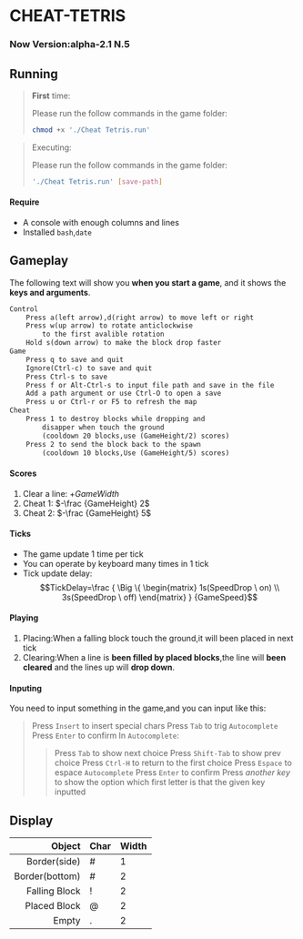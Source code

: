 # CHEAT-TETRIS
### Now Version:alpha-2.1 N.5

## Running
> **First** time:
> 
> Please run the follow commands in the game folder:
> ```sh
> chmod +x './Cheat Tetris.run'
> ```

> Executing:
> 
> Please run the follow commands in the game folder:
> ```sh
> './Cheat Tetris.run' [save-path]
> ```

#### Require
+ A console with enough columns and lines
+ Installed `bash`,`date`

## Gameplay
The following text will show you **when you start a game**,
and it shows the **keys and arguments**.
```txt
Control
	Press a(left arrow),d(right arrow) to move left or right
	Press w(up arrow) to rotate anticlockwise
		to the first avalible rotation
	Hold s(down arrow) to make the block drop faster
Game
	Press q to save and quit
	Ignore(Ctrl-c) to save and quit
	Press Ctrl-s to save
	Press f or Alt-Ctrl-s to input file path and save in the file
	Add a path argument or use Ctrl-O to open a save
	Press u or Ctrl-r or F5 to refresh the map
Cheat
	Press 1 to destroy blocks while dropping and
		disapper when touch the ground
		(cooldown 20 blocks,use (GameHeight/2) scores)
	Press 2 to send the block back to the spawn
		(cooldown 10 blocks,Use (GameHeight/5) scores)
```

#### Scores
1. Clear a line: $+{GameWidth}$
2. Cheat 1: $-\frac {GameHeight} 2$
3. Cheat 2: $-\frac {GameHeight} 5$

#### Ticks
+ The game update 1 time per tick
+ You can operate by keyboard many times in 1 tick
+ Tick update delay:
$$TickDelay=\frac { \Big \{ \begin{matrix} 1s(SpeedDrop \  on) \\ 3s(SpeedDrop \  off) \end{matrix} } {GameSpeed}$$

#### Playing
1. Placing:When a falling block touch the ground,it will been placed in next tick
2. Clearing:When a line is **been filled by placed blocks**,the line will **been cleared** and
	the lines up will **drop down**.

#### Inputing
You need to input something in the game,and you can input like this:
> Press `Insert` to insert special chars
> Press `Tab` to trig `Autocomplete`
> Press `Enter` to confirm
> In `Autocomplete`:
>> Press `Tab` to show next choice
>> Press `Shift-Tab` to show prev choice
>> Press `Ctrl-H` to return to the first choice
>> Press `Espace` to espace `Autocomplete`
>> Press `Enter` to confirm
>> Press *another key* to show the option which 
>>  first letter is that the given key inputted

## Display
| Object       | Char | Width | 
|-------------:|------|-------|
| Border(side) | #    | 1     |
|Border(bottom)| #    | 2     |
|Falling Block | !    | 2     |
| Placed Block | @    | 2     |
|    Empty     | .    | 2     |
